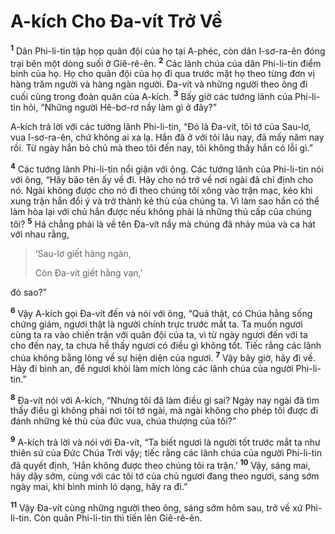 # A-kích Cho Ða-vít Trở Về
<sup><b>1</b></sup> Dân Phi-li-tin tập họp quân đội của họ tại A-phéc, còn dân I-sơ-ra-ên đóng trại bên một dòng suối ở Giê-rê-ên. <sup><b>2</b></sup> Các lãnh chúa của dân Phi-li-tin điểm binh của họ. Họ cho quân đội của họ đi qua trước mặt họ theo từng đơn vị hàng trăm người và hàng ngàn người. Ða-vít và những người theo ông đi cuối cùng trong đoàn quân của A-kích. <sup><b>3</b></sup> Bấy giờ các tướng lãnh của Phi-li-tin hỏi, “Những người Hê-bơ-rơ nầy làm gì ở đây?”

A-kích trả lời với các tướng lãnh Phi-li-tin, “Ðó là Ða-vít, tôi tớ của Sau-lơ, vua I-sơ-ra-ên, chứ không ai xa lạ. Hắn đã ở với tôi lâu nay, đã mấy năm nay rồi. Từ ngày hắn bỏ chủ mà theo tôi đến nay, tôi không thấy hắn có lỗi gì.”

<sup><b>4</b></sup> Các tướng lãnh Phi-li-tin nổi giận với ông. Các tướng lãnh của Phi-li-tin nói với ông, “Hãy bảo tên ấy về đi. Hãy cho nó trở về nơi ngài đã chỉ định cho nó. Ngài không được cho nó đi theo chúng tôi xông vào trận mạc, kẻo khi xung trận hắn đổi ý và trở thành kẻ thù của chúng ta. Vì làm sao hắn có thể làm hòa lại với chủ hắn được nếu không phải là những thủ cấp của chúng tôi? <sup><b>5</b></sup> Há chẳng phải là về tên Ða-vít nầy mà chúng đã nhảy múa và ca hát với nhau rằng,


> ‘Sau-lơ giết hàng ngàn,
> 
> Còn Ða-vít giết hằng vạn,’
>

đó sao?”

<sup><b>6</b></sup> Vậy A-kích gọi Ða-vít đến và nói với ông, “Quả thật, có Chúa hằng sống chứng giám, ngươi thật là người chính trực trước mắt ta. Ta muốn ngươi cùng ta ra vào chiến trận với quân đội của ta, vì từ ngày ngươi đến với ta cho đến nay, ta chưa hề thấy ngươi có điều gì không tốt. Tiếc rằng các lãnh chúa không bằng lòng về sự hiện diện của ngươi. <sup><b>7</b></sup> Vậy bây giờ, hãy đi về. Hãy đi bình an, để ngươi khỏi làm mích lòng các lãnh chúa của người Phi-li-tin.”

<sup><b>8</b></sup> Ða-vít nói với A-kích, “Nhưng tôi đã làm điều gì sai? Ngày nay ngài đã tìm thấy điều gì không phải nơi tôi tớ ngài, mà ngài không cho phép tôi được đi đánh những kẻ thù của đức vua, chúa thượng của tôi?”

<sup><b>9</b></sup> A-kích trả lời và nói với Ða-vít, “Ta biết ngươi là người tốt trước mắt ta như thiên sứ của Ðức Chúa Trời vậy; tiếc rằng các lãnh chúa của người Phi-li-tin đã quyết định, ‘Hắn không được theo chúng tôi ra trận.’ <sup><b>10</b></sup> Vậy, sáng mai, hãy dậy sớm, cùng với các tôi tớ của chủ ngươi đang theo ngươi, sáng sớm ngày mai, khi bình minh ló dạng, hãy ra đi.”

<sup><b>11</b></sup> Vậy Ða-vít cùng những người theo ông, sáng sớm hôm sau, trở về xứ Phi-li-tin. Còn quân Phi-li-tin thì tiến lên Giê-rê-ên.